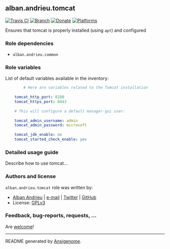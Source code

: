 ## alban.andrieu.tomcat

[![Travis CI](http://img.shields.io/travis/AlbanAndrieu/ansible-tomcat.svg?style=flat)](http://travis-ci.org/AlbanAndrieu/ansible-tomcat) [![Branch](http://img.shields.io/github/tag/AlbanAndrieu/ansible-tomcat.svg?style=flat-square)](https://github.com/AlbanAndrieu/ansible-tomcat/tree/master) [![Donate](https://img.shields.io/gratipay/AlbanAndrieu.svg?style=flat)](https://www.gratipay.com/AlbanAndrieu)  [![Platforms](http://img.shields.io/badge/platforms-debian%20/%20ubuntu-lightgrey.svg?style=flat)](#)

Ensures that tomcat is properly installed (using `apt`) and configured


### Role dependencies

- `alban.andrieu.common`

### Role variables

List of default variables available in the inventory:

```yaml
        # Here are variables related to the Tomcat installation
    
    tomcat_http_port: 8280
    tomcat_https_port: 8443
    
    # This will configure a default manager-gui user:
    
    tomcat_admin_username: admin
    tomcat_admin_password: microsoft
    
    tomcat_jdk_enable: no
    tomcat_started_check_enable: yes
```


### Detailed usage guide

Describe how to use tomcat...


### Authors and license

`alban.andrieu.tomcat` role was written by:
- [Alban Andrieu](fr.linkedin.com/in/nabla/) | [e-mail](mailto:alban.andrieu@free.fr) | [Twitter](https://twitter.com/AlbanAndrieu) | [GitHub](https://github.com/AlbanAndrieu)
- License: [GPLv3](https://tldrlegal.com/license/gnu-general-public-license-v3-%28gpl-3%29)

### Feedback, bug-reports, requests, ...

Are [welcome](https://github.com/AlbanAndrieu/ansible-tomcat/issues)!

***

README generated by [Ansigenome](https://github.com/nickjj/ansigenome/).
